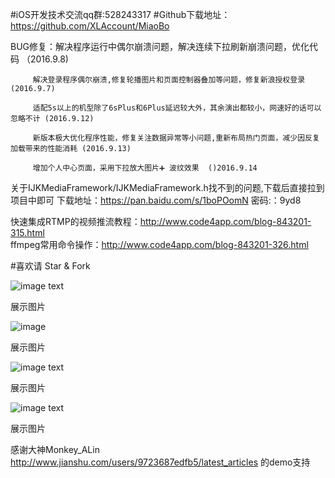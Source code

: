 
#iOS开发技术交流qq群:528243317 
#Github下载地址：https://github.com/XLAccount/MiaoBo

BUG修复：解决程序运行中偶尔崩溃问题，解决连续下拉刷新崩溃问题，优化代码 （2016.9.8) 

         解决登录程序偶尔崩溃,修复轮播图片和页面控制器叠加等问题，修复新浪授权登录  (2016.9.7)

         适配5s以上的机型除了6sPlus和6Plus延迟较大外，其余演出都较小，网速好的话可以忽略不计 (2016.9.12)
         
         新版本极大优化程序性能，修复关注数据异常等小问题,重新布局热门页面，减少因反复加载带来的性能消耗 (2016.9.13)
         
         增加个人中心页面，采用下拉放大图片➕ 波纹效果  ()2016.9.14


关于IJKMediaFramework/IJKMediaFramework.h找不到的问题,下载后直接拉到项目中即可
下载地址：https://pan.baidu.com/s/1boPOomN 密码:：9yd8

快速集成RTMP的视频推流教程：http://www.code4app.com/blog-843201-315.html  
ffmpeg常用命令操作：http://www.code4app.com/blog-843201-326.html

#喜欢请 Star & Fork

![image text](https://github.com/XLAccount/ALLGIFS/blob/master/psb.gif)


展示图片



![image](https://github.com/XLAccount/ALLGIFS/blob/master/psb1.gif)


展示图片



![image text](https://github.com/XLAccount/ALLGIFS/blob/master/psb2.gif)


展示图片


![image text](https://github.com/XLAccount/ALLGIFS/blob/master/psb3.gif)


展示图片

感谢大神Monkey_ALin http://www.jianshu.com/users/9723687edfb5/latest_articles 的demo支持

